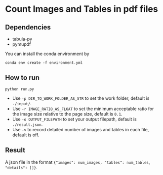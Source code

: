 # Count Images and Tables in pdf files

## Dependencies
- tabula-py
- pymupdf

You can install the conda environment by
```
conda env create -f environment.yml
```

## How to run
```
python run.py
```
- Use `-p DIR_TO_WORK_FOLDER_AS_STR` to set the work folder, default is `./input/`.
- Use `-r IMAGE_RATIO_AS_FLOAT` to set the minimum acceptable ratio for the image size relative to the page size, default is `0.1`.
- Use `-o OUTPUT_FILEPATH` to set your output filepath, default is `./result.json`.
- Use `-v` to record detailed number of images and tables in each file, default is off.

## Result
A json file in the format `{"images": num_images, "tables": num_tables, "details": []}`.